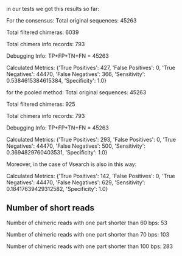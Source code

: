 in our tests we got this results so far: 

 For the consensus:
Total original sequences: 45263

Total filtered chimeras: 6039

Total chimera info records: 793

Debugging Info: TP+FP+TN+FN = 45263

Calculated Metrics: {'True Positives': 427, 'False Positives': 0, 'True Negatives': 44470, 'False Negatives': 366, 'Sensitivity': 0.5384615384615384, 'Specificity': 1.0}

 

for the pooled method: 
Total original sequences: 45263

Total filtered chimeras: 925

Total chimera info records: 793

Debugging Info: TP+FP+TN+FN = 45263

Calculated Metrics: {'True Positives': 293, 'False Positives': 0, 'True Negatives': 44470, 'False Negatives': 500, 'Sensitivity': 0.3694829760403531, 'Specificity': 1.0}

Moreover, in the case of Vsearch is also in this way: 

Calculated Metrics: {'True Positives': 142, 'False Positives': 0, 'True Negatives': 44470, 'False Negatives': 629, 'Sensitivity': 0.18417639429312582, 'Specificity': 1.0}

## Number of short reads

Number of chimeric reads with one part shorter than 60 bps: 53

Number of chimeric reads with one part shorter than 70 bps: 103

Number of chimeric reads with one part shorter than 100 bps: 283
